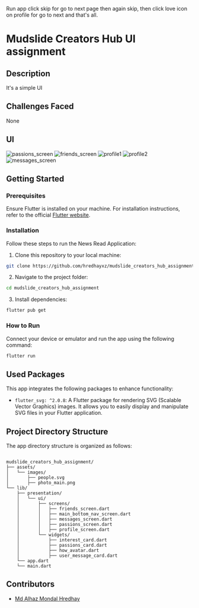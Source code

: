 Run app click skip for go to next page then again skip, then click love icon on profile for go to next and that's all.

# Mudslide Creators Hub UI assignment

## Description
It's a simple UI


## Challenges Faced
None

## UI
![passions_screen](https://github.com/hredhayxz/mudslide_creators_hub_assignment/assets/60058949/4eff3402-b38d-47bb-96c5-dcd3890d18b5)
![friends_screen](https://github.com/hredhayxz/mudslide_creators_hub_assignment/assets/60058949/6120c10d-ffbc-42a2-9040-f8200f7e35be)
![profile1](https://github.com/hredhayxz/mudslide_creators_hub_assignment/assets/60058949/86532b0e-7318-4cd4-8e95-73cbffd8e54b)
![profile2](https://github.com/hredhayxz/mudslide_creators_hub_assignment/assets/60058949/7811ffcb-947f-4874-8b82-0c69a01bda39)
![messages_screen](https://github.com/hredhayxz/mudslide_creators_hub_assignment/assets/60058949/2763f7d9-7fbe-47b5-9b17-765a2c5bc6e3)



## Getting Started

### Prerequisites

Ensure Flutter is installed on your machine. For installation instructions, refer to the official [Flutter website](https://flutter.dev/docs/get-started/install).

### Installation

Follow these steps to run the News Read Application:

1. Clone this repository to your local machine:

```bash
git clone https://github.com/hredhayxz/mudslide_creators_hub_assignment.git
```

2. Navigate to the project folder:

```bash
cd mudslide_creators_hub_assignment
```

3. Install dependencies:

```bash
flutter pub get
```

### How to Run

Connect your device or emulator and run the app using the following command:

```bash
flutter run
```

## Used Packages

This app integrates the following packages to enhance functionality:
- `flutter_svg: ^2.0.8`: A Flutter package for rendering SVG (Scalable Vector Graphics) images. It allows you to easily display and manipulate SVG files in your Flutter application.

## Project Directory Structure

The app directory structure is organized as follows:

```

mudslide_creators_hub_assignment/
├── assets/
│   └── images/
│       ├── people.svg
│       ├── photo_main.png
└── lib/
    ├── presentation/
    │   └── ui/
    │       ├── screens/
    │       │   ├── friends_screen.dart
    │       │   ├── main_bottom_nav_screen.dart
    │       │   ├── messages_screen.dart
    │       │   ├── passions_screen.dart
    │       │   ├── profile_screen.dart
    │       └── widgets/
    │           ├── interest_card.dart
    │           ├── passions_card.dart
    │           ├── how_avatar.dart
    │           ├── user_message_card.dart
    └── app.dart
    └── main.dart

```

## Contributors

- [Md Alhaz Mondal Hredhay](https://github.com/hredhayxz)

